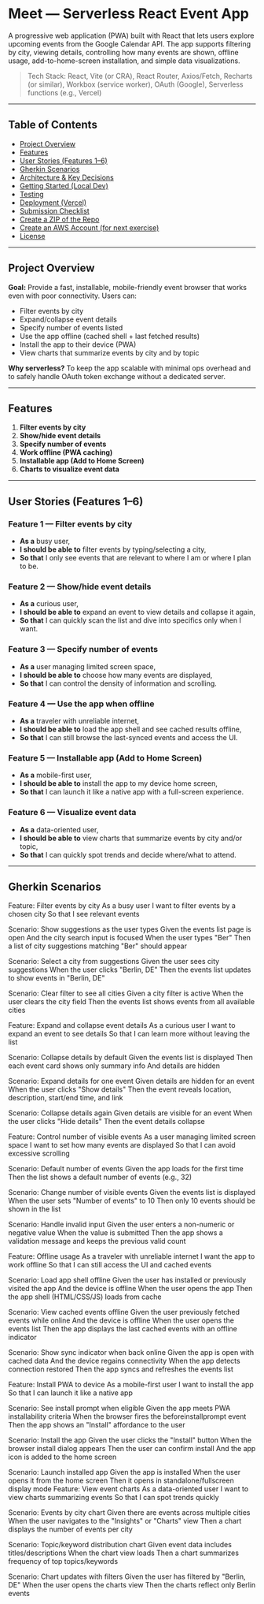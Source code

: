 # Meet — Serverless React Event App

A progressive web application (PWA) built with React that lets users explore upcoming events from the Google Calendar API. The app supports filtering by city, viewing details, controlling how many events are shown, offline usage, add-to-home-screen installation, and simple data visualizations.

> Tech Stack: React, Vite (or CRA), React Router, Axios/Fetch, Recharts (or similar), Workbox (service worker), OAuth (Google), Serverless functions (e.g., Vercel)

---

## Table of Contents
- [Project Overview](#project-overview)
- [Features](#features)
- [User Stories (Features 1–6)](#user-stories-features-1–6)
- [Gherkin Scenarios](#gherkin-scenarios)
- [Architecture & Key Decisions](#architecture--key-decisions)
- [Getting Started (Local Dev)](#getting-started-local-dev)
- [Testing](#testing)
- [Deployment (Vercel)](#deployment-vercel)
- [Submission Checklist](#submission-checklist)
- [Create a ZIP of the Repo](#create-a-zip-of-the-repo)
- [Create an AWS Account (for next exercise)](#create-an-aws-account-for-next-exercise)
- [License](#license)

---

## Project Overview

**Goal:** Provide a fast, installable, mobile-friendly event browser that works even with poor connectivity. Users can:
- Filter events by city
- Expand/collapse event details
- Specify number of events listed
- Use the app offline (cached shell + last fetched results)
- Install the app to their device (PWA)
- View charts that summarize events by city and by topic

**Why serverless?** To keep the app scalable with minimal ops overhead and to safely handle OAuth token exchange without a dedicated server.

---

## Features

1. **Filter events by city**  
2. **Show/hide event details**  
3. **Specify number of events**  
4. **Work offline (PWA caching)**  
5. **Installable app (Add to Home Screen)**  
6. **Charts to visualize event data**

---

## User Stories (Features 1–6)

### Feature 1 — Filter events by city
- **As a** busy user,
- **I should be able to** filter events by typing/selecting a city,
- **So that** I only see events that are relevant to where I am or where I plan to be.

### Feature 2 — Show/hide event details
- **As a** curious user,
- **I should be able to** expand an event to view details and collapse it again,
- **So that** I can quickly scan the list and dive into specifics only when I want.

### Feature 3 — Specify number of events
- **As a** user managing limited screen space,
- **I should be able to** choose how many events are displayed,
- **So that** I can control the density of information and scrolling.

### Feature 4 — Use the app when offline
- **As a** traveler with unreliable internet,
- **I should be able to** load the app shell and see cached results offline,
- **So that** I can still browse the last-synced events and access the UI.

### Feature 5 — Installable app (Add to Home Screen)
- **As a** mobile-first user,
- **I should be able to** install the app to my device home screen,
- **So that** I can launch it like a native app with a full-screen experience.

### Feature 6 — Visualize event data
- **As a** data-oriented user,
- **I should be able to** view charts that summarize events by city and/or topic,
- **So that** I can quickly spot trends and decide where/what to attend.

---

## Gherkin Scenarios

Feature: Filter events by city
  As a busy user
  I want to filter events by a chosen city
  So that I see relevant events

  Scenario: Show suggestions as the user types
    Given the events list page is open
    And the city search input is focused
    When the user types "Ber"
    Then a list of city suggestions matching "Ber" should appear

  Scenario: Select a city from suggestions
    Given the user sees city suggestions
    When the user clicks "Berlin, DE"
    Then the events list updates to show events in "Berlin, DE"

  Scenario: Clear filter to see all cities
    Given a city filter is active
    When the user clears the city field
    Then the events list shows events from all available cities

Feature: Expand and collapse event details
  As a curious user
  I want to expand an event to see details
  So that I can learn more without leaving the list

  Scenario: Collapse details by default
    Given the events list is displayed
    Then each event card shows only summary info
    And details are hidden

  Scenario: Expand details for one event
    Given details are hidden for an event
    When the user clicks "Show details"
    Then the event reveals location, description, start/end time, and link

  Scenario: Collapse details again
    Given details are visible for an event
    When the user clicks "Hide details"
    Then the event details collapse

Feature: Control number of visible events
  As a user managing limited screen space
  I want to set how many events are displayed
  So that I can avoid excessive scrolling

  Scenario: Default number of events
    Given the app loads for the first time
    Then the list shows a default number of events (e.g., 32)

  Scenario: Change number of visible events
    Given the events list is displayed
    When the user sets "Number of events" to 10
    Then only 10 events should be shown in the list

  Scenario: Handle invalid input
    Given the user enters a non-numeric or negative value
    When the value is submitted
    Then the app shows a validation message and keeps the previous valid count

Feature: Offline usage
  As a traveler with unreliable internet
  I want the app to work offline
  So that I can still access the UI and cached events

  Scenario: Load app shell offline
    Given the user has installed or previously visited the app
    And the device is offline
    When the user opens the app
    Then the app shell (HTML/CSS/JS) loads from cache

  Scenario: View cached events offline
    Given the user previously fetched events while online
    And the device is offline
    When the user opens the events list
    Then the app displays the last cached events with an offline indicator

  Scenario: Show sync indicator when back online
    Given the app is open with cached data
    And the device regains connectivity
    When the app detects connection restored
    Then the app syncs and refreshes the events list

Feature: Install PWA to device
  As a mobile-first user
  I want to install the app
  So that I can launch it like a native app

  Scenario: See install prompt when eligible
    Given the app meets PWA installability criteria
    When the browser fires the beforeinstallprompt event
    Then the app shows an "Install" affordance to the user

  Scenario: Install the app
    Given the user clicks the "Install" button
    When the browser install dialog appears
    Then the user can confirm install
    And the app icon is added to the home screen

  Scenario: Launch installed app
    Given the app is installed
    When the user opens it from the home screen
    Then it opens in standalone/fullscreen display mode
Feature: View event charts
  As a data-oriented user
  I want to view charts summarizing events
  So that I can spot trends quickly

  Scenario: Events by city chart
    Given there are events across multiple cities
    When the user navigates to the "Insights" or "Charts" view
    Then a chart displays the number of events per city

  Scenario: Topic/keyword distribution chart
    Given event data includes titles/descriptions
    When the chart view loads
    Then a chart summarizes frequency of top topics/keywords

  Scenario: Chart updates with filters
    Given the user has filtered by "Berlin, DE"
    When the user opens the charts view
    Then the charts reflect only Berlin events

